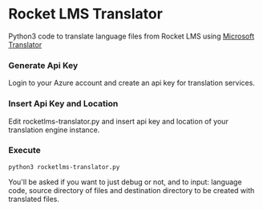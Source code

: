 Rocket LMS Translator
=====================

Python3 code to translate language files from Rocket LMS using [Microsoft Translator](https://azure.microsoft.com/en-us/pricing/details/cognitive-services/translator-text-api/)

### Generate Api Key

Login to your Azure account and create an api key for translation services.

### Insert Api Key and Location

Edit rocketlms-translator.py and insert api key and location of your translation engine instance.

### Execute

```console
python3 rocketlms-translator.py
```

You'll be asked if you want to just debug or not, and to input: language code, source directory of files and destination directory to be created with translated files.
